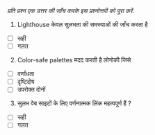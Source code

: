 _प्रति प्रश्न एक उत्तर की जाँच करके इस प्रश्नोत्तरी को पूरा करें._

1. Lighthouse केवल सुलभता की समस्याओं की जाँच करता है

- [ ] सही
- [ ] गलत

2. Color-safe palettes मदद करती है लोगोकी जिसे

- [ ] वर्णांधता
- [ ] दृष्टिदोष
- [ ] उपरोक्त दोनों

3. सुलभ वेब साइटों के लिए वर्णनात्मक लिंक महत्वपूर्ण हैं ?

- [ ] सही
- [ ] गलत
